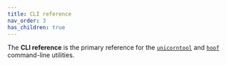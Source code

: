 ```yaml
---
title: CLI reference
nav_order: 3
has_children: true
---
```


The **CLI reference** is the primary reference for the [`unicorntool`](./unicorntool.md) and [`hoof`](./hoof.md) command-line utilities.
